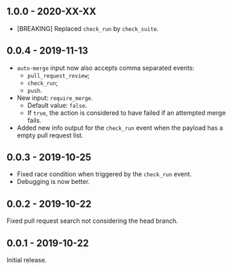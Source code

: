## 1.0.0 - 2020-XX-XX
- [BREAKING] Replaced `check_run` by `check_suite`.

## 0.0.4 - 2019-11-13
- `auto-merge` input now also accepts comma separated events:
  - `pull_request_review`;
  - `check_run`;
  - `push`.
- New input: `require_merge`.
  - Default value: `false`.
  - If `true`, the action is considered to have failed if an attempted merge fails.
- Added new info output for the `check_run` event when the payload has a empty pull request list.

## 0.0.3 - 2019-10-25
- Fixed race condition when triggered by the `check_run` event.
- Debugging is now better.

## 0.0.2 - 2019-10-22
Fixed pull request search not considering the head branch.

## 0.0.1 - 2019-10-22
Initial release.

